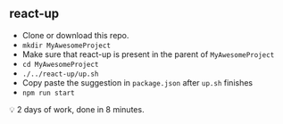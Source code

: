 react-up
------------

 - Clone or download this repo.
 - `mkdir MyAwesomeProject`
 - Make sure that react-up is present in the parent of `MyAwesomeProject`
 - `cd MyAwesomeProject`
 - `./../react-up/up.sh`
 - Copy paste the suggestion in `package.json` after `up.sh` finishes
 - `npm run start`

💡 2 days of work, done in 8 minutes.